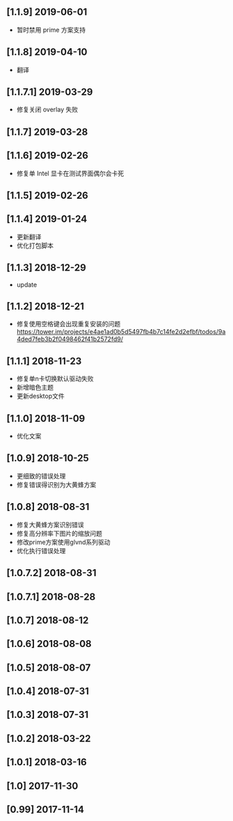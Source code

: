 ## [1.1.9] 2019-06-01

*  暂时禁用 prime 方案支持

## [1.1.8] 2019-04-10

*  翻译

## [1.1.7.1] 2019-03-29

*  修复关闭 overlay 失败

## [1.1.7] 2019-03-28


## [1.1.6] 2019-02-26

*  修复单 Intel 显卡在测试界面偶尔会卡死

## [1.1.5] 2019-02-26


## [1.1.4] 2019-01-24

*  更新翻译
*  优化打包脚本

## [1.1.3] 2018-12-29

*  update

## [1.1.2] 2018-12-21

*  修复使用空格键会出现重复安装的问题 https://tower.im/projects/e4ae1ad0b5d5497fb4b7c14fe2d2efbf/todos/9a4ded7feb3b2f0498462f41b2572fd9/

## [1.1.1] 2018-11-23

*  修复单n卡切换默认驱动失败
*  新增暗色主题
*  更新desktop文件

## [1.1.0] 2018-11-09

*  优化文案

## [1.0.9] 2018-10-25

*  更细致的错误处理
*  修复错误得识别为大黄蜂方案

## [1.0.8] 2018-08-31

*  修复大黄蜂方案识别错误
*  修复高分辨率下图片的缩放问题
*  修改prime方案使用glvnd系列驱动
*  优化执行错误处理

## [1.0.7.2] 2018-08-31


## [1.0.7.1] 2018-08-28


## [1.0.7] 2018-08-12


## [1.0.6] 2018-08-08


## [1.0.5] 2018-08-07


## [1.0.4] 2018-07-31


## [1.0.3] 2018-07-31


## [1.0.2] 2018-03-22


## [1.0.1] 2018-03-16


## [1.0] 2017-11-30


## [0.99] 2017-11-14


